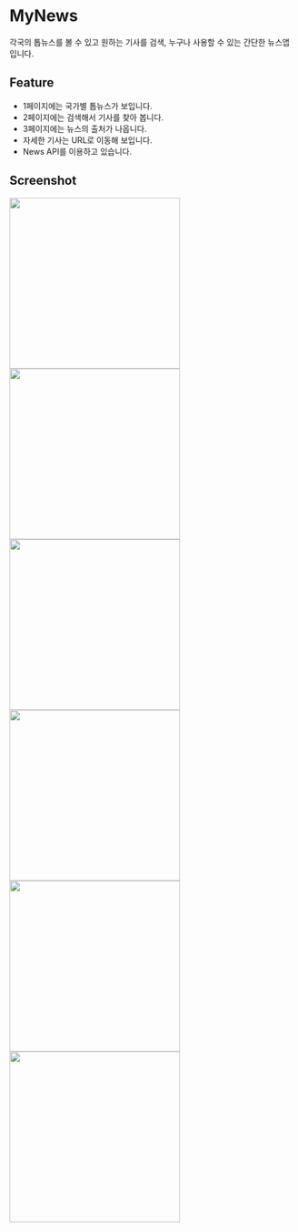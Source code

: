 # MyNews
각국의 톱뉴스를 볼 수 있고 원하는 기사를 검색, 누구나 사용할 수 있는 간단한 뉴스앱입니다.
## Feature
* 1페이지에는 국가별 톱뉴스가 보입니다.
* 2페이지에는 검색해서 기사를 찾아 봅니다.
* 3페이지에는 뉴스의 출처가 나옵니다.
* 자세한 기사는 URL로 이동해 보입니다.
* News API를 이용하고 있습니다.
## Screenshot
<img src="https://user-images.githubusercontent.com/44994476/90957505-e5e7fe80-e4c8-11ea-9765-8fa6f64a3f44.png" width="300"></img>
<img src="https://user-images.githubusercontent.com/44994476/90957493-d8cb0f80-e4c8-11ea-832f-b59d05b6ba85.png" width="300"></img>
<img src="https://user-images.githubusercontent.com/44994476/90957513-f4ceb100-e4c8-11ea-9b9e-5521fd71217d.png" width="300"></img>
<img src="https://user-images.githubusercontent.com/44994476/90957519-fb5d2880-e4c8-11ea-9350-e83f57bf576a.png" width="300"></img>
<img src="https://user-images.githubusercontent.com/44994476/90957535-0b750800-e4c9-11ea-8f84-030e348fccc4.png" width="300"></img>
<img src="https://user-images.githubusercontent.com/44994476/90957536-0d3ecb80-e4c9-11ea-9925-bdd14a7b90e8.png" width="300"></img>
